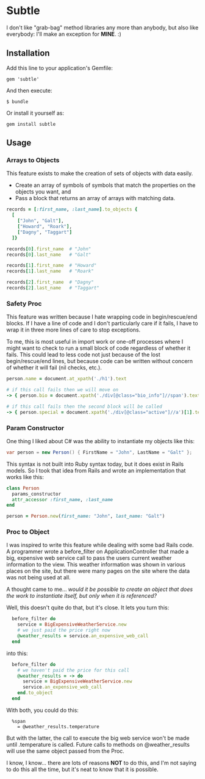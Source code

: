 # Subtle



I don't like "grab-bag" method libraries any more than anybody, but also like everybody:  I'll make an exception for **MINE**. :)

## Installation
Add this line to your application's Gemfile:

    gem 'subtle'

And then execute:

    $ bundle

Or install it yourself as:

    gem install subtle

## Usage

### Arrays to Objects

This feature exists to make the creation of sets of objects with data easily.

* Create an array of symbols of symbols that match the properties on the objects you want, and
* Pass a block that returns an array of arrays with matching data. 

````ruby
records = [:first_name, :last_name].to_objects { 
  [
    ["John", "Galt"], 
    ["Howard", "Roark"],
    ["Dagny", "Taggart"]
  ]}

records[0].first_name  # "John"
records[0].last_name   # "Galt"

records[1].first_name  # "Howard"
records[1].last_name   # "Roark"

records[2].first_name  # "Dagny"
records[2].last_name   # "Taggart"
````

### Safety Proc

This feature was written because I hate wrapping code in begin/rescue/end blocks.  If I have a line of code and I don't particularly care if it fails, I have to wrap it in three more lines of care to stop exceptions.

To me, this is most useful in import work or one-off processes where I might want to check to run a small block of code regardless of whether it fails.  This could lead to less code not just because of the lost begin/rescue/end lines, but because code can be written without concern of whether it will fail (nil checks, etc.).

````ruby
person.name = document.at_xpath('./h1').text

# if this call fails then we will move on
-> { person.bio = document.xpath('./div[@class="bio_info"]//span').text }.call_safely

# if this call fails then the second block will be called
-> { person.special = document.xpath('./div[@class="active"]//a')[1].text == "special" }.call_safely { person.special = false }
````

### Param Constructor

One thing I liked about C# was the ability to instantiate my objects like this:

````c#
var person = new Person() { FirstName = "John", LastName = "Galt" };
````

This syntax is not built into Ruby syntax today, but it does exist in Rails models.  So I took that idea from Rails and wrote an implementation that works like this:

````ruby
class Person
  params_constructor
  attr_accessor :first_name, :last_name
end

person = Person.new(first_name: "John", last_name: "Galt")
````

### Proc to Object

I was inspired to write this feature while dealing with some bad Rails code. A programmer wrote a before_filter on ApplicationController that made a big, expensive web service call to pass the users current weather information to the view.  This weather information was shown in various places on the site, but there were many pages on the site where the data was not being used at all.

A thought came to me... *would it be possible to create an object that does the work to instantiate itself, but only when it is referenced?*

Well, this doesn't quite do that, but it's close.  It lets you turn this:

````ruby
  before_filter do
    service = BigExpensiveWeatherService.new
    # we just paid the price right now
    @weather_results = service.an_expensive_web_call
  end
````

into this:

````ruby
  before_filter do
    # we haven't paid the price for this call
    @weather_results = -> do
      service = BigExpensiveWeatherService.new
      service.an_expensive_web_call
    end.to_object
  end
````

With both, you could do this:

````haml
  %span
    = @weather_results.temperature
````

But with the latter, the call to execute the big web service won't be made until .temperature is called.  Future calls to methods on @weather_results will use the same object passed from the Proc.

I know, I know... there are lots of reasons **NOT** to do this, and I'm not saying to do this all the time, but it's neat to know that it is possible.




